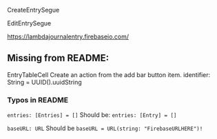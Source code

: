 CreateEntrySegue

EditEntrySegue

https://lambdajournalentry.firebaseio.com/

## Missing from README:
EntryTableCell
Create an action from the add bar button item.
identifier: String = UUID().uuidString

### Typos in README
`entries: [Entries] = []`
Should be:
`entries: [Entry] = []`

`baseURL: URL`
Should be
`baseURL = URL(string: "FirebaseURLHERE")!`

